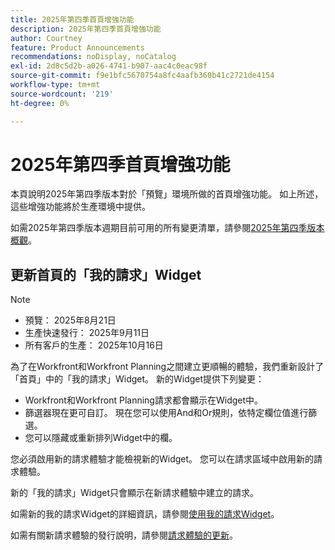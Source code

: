 ```yaml
---
title: 2025年第四季首頁增強功能
description: 2025年第四季首頁增強功能
author: Courtney
feature: Product Announcements
recommendations: noDisplay, noCatalog
exl-id: 2d8c5d2b-a026-4741-b907-aac4c0eac98f
source-git-commit: f9e1bfc5670754a8fc4aafb360b41c2721de4154
workflow-type: tm+mt
source-wordcount: '219'
ht-degree: 0%

---
```


# 2025年第四季首頁增強功能

本頁說明2025年第四季版本對於「預覽」環境所做的首頁增強功能。 如上所述，這些增強功能將於生產環境中提供。

如需2025年第四季版本週期目前可用的所有變更清單，請參閱[2025年第四季版本概觀](/help/quicksilver/product-announcements/product-releases/25-q4-release-activity/25-q4-release-overview.md)。

## 更新首頁的「我的請求」Widget

>[!NOTE]
>
>* 預覽： 2025年8月21日
>* 生產快速發行： 2025年9月11日
>* 所有客戶的生產： 2025年10月16日

為了在Workfront和Workfront Planning之間建立更順暢的體驗，我們重新設計了「首頁」中的「我的請求」Widget。 新的Widget提供下列變更：

* Workfront和Workfront Planning請求都會顯示在Widget中。
* 篩選器現在更可自訂。 現在您可以使用And和Or規則，依特定欄位值進行篩選。
* 您可以隱藏或重新排列Widget中的欄。

您必須啟用新的請求體驗才能檢視新的Widget。 您可以在請求區域中啟用新的請求體驗。

新的「我的請求」Widget只會顯示在新請求體驗中建立的請求。

如需新的我的請求Widget的詳細資訊，請參閱[使用我的請求Widget](/help/quicksilver/workfront-basics/using-home/using-the-home-area/my-requests-widget.md)。

如需有關新請求體驗的發行說明，請參閱[請求體驗的更新](/help/quicksilver/product-announcements/product-releases/25-q4-release-activity/25-q4-requests.md#updates-to-requesting-experience)。
